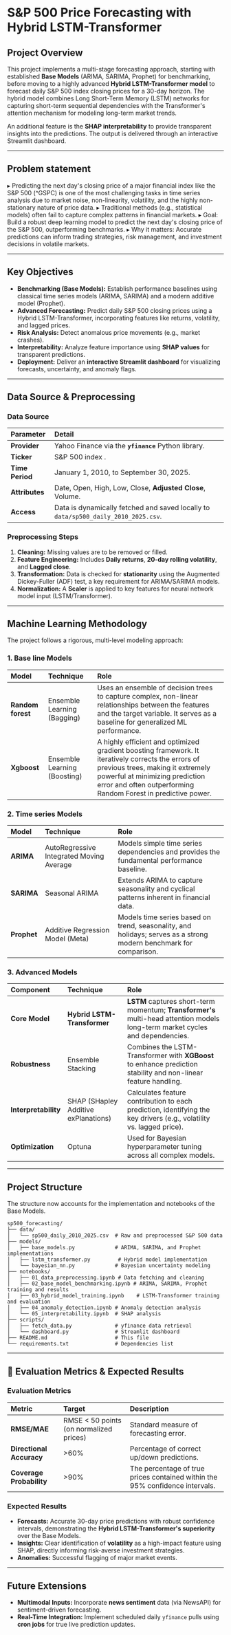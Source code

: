 # S\&P 500 Price Forecasting with Hybrid LSTM-Transformer

## Project Overview

This project implements a multi-stage forecasting approach, starting with established **Base Models** (ARIMA, SARIMA, Prophet) for benchmarking, before moving to a highly advanced **Hybrid LSTM-Transformer model** to forecast daily S\&P 500 index closing prices for a 30-day horizon. The hybrid model combines Long Short-Term Memory (LSTM) networks for capturing short-term sequential dependencies with the Transformer's attention mechanism for modeling long-term market trends.

An additional feature is the **SHAP interpretability** to provide transparent insights into the predictions. The output is delivered through an interactive Streamlit dashboard.

-----

## Problem statement

▸
Predicting the next day's closing price of a major financial index like the S&P 500 (^GSPC) is one of the most challenging tasks in time series analysis due to market noise, non-linearity, volatility, and the highly non-stationary nature of price data.
▸
Traditional methods (e.g., statistical models) often fail to capture complex patterns in financial markets.
▸
Goal: Build a robust deep learning model to predict the next day's closing price of the S&P 500, outperforming benchmarks.
▸
Why it matters: Accurate predictions can inform trading strategies, risk management, and investment decisions in volatile markets.

-----

##  Key Objectives

  * **Benchmarking (Base Models):** Establish performance baselines using classical time series models (ARIMA, SARIMA) and a modern additive model (Prophet).
  * **Advanced Forecasting:** Predict daily S\&P 500 closing prices using a Hybrid LSTM-Transformer, incorporating features like returns, volatility, and lagged prices.
  * **Risk Analysis:** Detect anomalous price movements (e.g., market crashes).
  * **Interpretability:** Analyze feature importance using **SHAP values** for transparent predictions.
  * **Deployment:** Deliver an **interactive Streamlit dashboard** for visualizing forecasts, uncertainty, and anomaly flags.

-----

## Data Source & Preprocessing

### Data Source

| Parameter | Detail |
| :--- | :--- |
| **Provider** | Yahoo Finance via the **`yfinance`** Python library. |
| **Ticker** | S\&P 500 index . |
| **Time Period** | January 1, 2010, to September 30, 2025. |
| **Attributes** | Date, Open, High, Low, Close, **Adjusted Close**, Volume. |
| **Access** | Data is dynamically fetched and saved locally to `data/sp500_daily_2010_2025.csv`. |

### Preprocessing Steps

1.  **Cleaning:** Missing values are to be removed or filled.
2.  **Feature Engineering:** Includes **Daily returns**, **20-day rolling volatility**, and **Lagged close**.
3.  **Transformation:** Data is checked for **stationarity** using the Augmented Dickey-Fuller (ADF) test, a key requirement for ARIMA/SARIMA models.
4.  **Normalization:** A **Scaler** is applied to key features for neural network model input (LSTM/Transformer).

-----

## Machine Learning Methodology

The project follows a rigorous, multi-level modeling approach:

### 1\. Base line Models

| Model | Technique | Role |
| :--- | :--- | :--- |
| **Random forest** | Ensemble Learning (Bagging) | Uses an ensemble of decision trees to capture complex, non-linear relationships between the features and the target variable. It serves as a baseline for generalized ML performance. |
| **Xgboost** | Ensemble Learning (Boosting) | A highly efficient and optimized gradient boosting framework. It iteratively corrects the errors of previous trees, making it extremely powerful at minimizing prediction error and often outperforming Random Forest in predictive power. |

### 2\. Time series Models

| Model | Technique | Role |
| :--- | :--- | :--- |
| **ARIMA** | AutoRegressive Integrated Moving Average | Models simple time series dependencies and provides the fundamental performance baseline. |
| **SARIMA** | Seasonal ARIMA | Extends ARIMA to capture seasonality and cyclical patterns inherent in financial data. |
| **Prophet** | Additive Regression Model (Meta) | Models time series based on trend, seasonality, and holidays; serves as a strong modern benchmark for comparison. |

### 3\. Advanced Models

| Component | Technique | Role |
| :--- | :--- | :--- |
| **Core Model** | **Hybrid LSTM-Transformer** | **LSTM** captures short-term momentum; **Transformer's** multi-head attention models long-term market cycles and dependencies. |
| **Robustness** | Ensemble Stacking | Combines the LSTM-Transformer with **XGBoost** to enhance prediction stability and non-linear feature handling. |
| **Interpretability** | SHAP (SHapley Additive exPlanations) | Calculates feature contribution to each prediction, identifying the key drivers (e.g., volatility vs. lagged price). |
| **Optimization** | Optuna | Used for Bayesian hyperparameter tuning across all complex models. |

-----

## Project Structure

The structure now accounts for the implementation and notebooks of the Base Models.

```
sp500_forecasting/
├── data/
│   └── sp500_daily_2010_2025.csv  # Raw and preprocessed S&P 500 data
├── models/
│   ├── base_models.py             # ARIMA, SARIMA, and Prophet implementations
│   ├── lstm_transformer.py         # Hybrid model implementation
│   └── bayesian_nn.py             # Bayesian uncertainty modeling
├── notebooks/
│   ├── 01_data_preprocessing.ipynb # Data fetching and cleaning
│   ├── 02_base_model_benchmarking.ipynb # ARIMA, SARIMA, Prophet training and results
│   ├── 03_hybrid_model_training.ipynb    # LSTM-Transformer training and evaluation
│   ├── 04_anomaly_detection.ipynb # Anomaly detection analysis
│   └── 05_interpretability.ipynb  # SHAP analysis
├── scripts/
│   ├── fetch_data.py              # yfinance data retrieval
│   └── dashboard.py               # Streamlit dashboard
├── README.md                      # This file
└── requirements.txt               # Dependencies list
```

-----

## 🧪 Evaluation Metrics & Expected Results

### Evaluation Metrics

| Metric | Target | Description |
| :--- | :--- | :--- |
| **RMSE/MAE** | RMSE \< 50 points (on normalized prices) | Standard measure of forecasting error. |
| **Directional Accuracy** | \>60% | Percentage of correct up/down predictions. |
| **Coverage Probability** | \>90% | The percentage of true prices contained within the 95% confidence intervals. |

### Expected Results

  * **Forecasts:** Accurate 30-day price predictions with robust confidence intervals, demonstrating the **Hybrid LSTM-Transformer's superiority** over the Base Models.
  * **Insights:** Clear identification of **volatility** as a high-impact feature using SHAP, directly informing risk-averse investment strategies.
  * **Anomalies:** Successful flagging of major market events.

-----

## Future Extensions

  * **Multimodal Inputs:** Incorporate **news sentiment** data (via NewsAPI) for sentiment-driven forecasting.
  * **Real-Time Integration:** Implement scheduled daily `yfinance` pulls using **cron jobs** for true live prediction updates.



